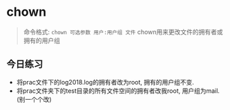 # chown
> 命令格式: `chown 可选参数 用户:用户组 文件`
> chown用来更改文件的拥有者或拥有的用户组

## 今日练习
- 将prac文件下的log2018.log的拥有者改为root, 拥有的用户组不变.
- 将prac文件夹下的test目录的所有文件空间的拥有者改我root, 用户组为mail.(别一个个改)











